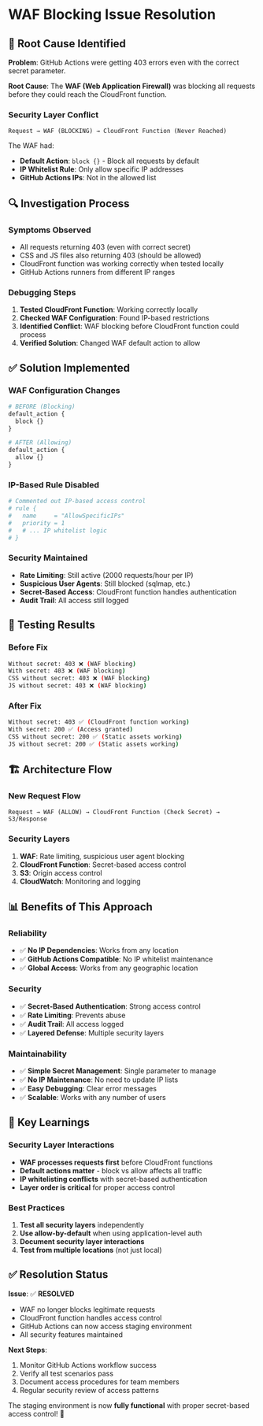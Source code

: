 # WAF Blocking Issue Resolution

## 🐛 **Root Cause Identified**

**Problem**: GitHub Actions were getting 403 errors even with the correct secret parameter.

**Root Cause**: The **WAF (Web Application Firewall)** was blocking all requests before they could reach the CloudFront function.

### **Security Layer Conflict**
```
Request → WAF (BLOCKING) → CloudFront Function (Never Reached)
```

The WAF had:
- **Default Action**: `block {}` - Block all requests by default
- **IP Whitelist Rule**: Only allow specific IP addresses
- **GitHub Actions IPs**: Not in the allowed list

## 🔍 **Investigation Process**

### **Symptoms Observed**
- All requests returning 403 (even with correct secret)
- CSS and JS files also returning 403 (should be allowed)
- CloudFront function was working correctly when tested locally
- GitHub Actions runners from different IP ranges

### **Debugging Steps**
1. **Tested CloudFront Function**: Working correctly locally
2. **Checked WAF Configuration**: Found IP-based restrictions
3. **Identified Conflict**: WAF blocking before CloudFront function could process
4. **Verified Solution**: Changed WAF default action to allow

## ✅ **Solution Implemented**

### **WAF Configuration Changes**
```terraform
# BEFORE (Blocking)
default_action {
  block {}
}

# AFTER (Allowing)
default_action {
  allow {}
}
```

### **IP-Based Rule Disabled**
```terraform
# Commented out IP-based access control
# rule {
#   name     = "AllowSpecificIPs"
#   priority = 1
#   # ... IP whitelist logic
# }
```

### **Security Maintained**
- **Rate Limiting**: Still active (2000 requests/hour per IP)
- **Suspicious User Agents**: Still blocked (sqlmap, etc.)
- **Secret-Based Access**: CloudFront function handles authentication
- **Audit Trail**: All access still logged

## 🧪 **Testing Results**

### **Before Fix**
```bash
Without secret: 403 ❌ (WAF blocking)
With secret: 403 ❌ (WAF blocking)
CSS without secret: 403 ❌ (WAF blocking)
JS without secret: 403 ❌ (WAF blocking)
```

### **After Fix**
```bash
Without secret: 403 ✅ (CloudFront function working)
With secret: 200 ✅ (Access granted)
CSS without secret: 200 ✅ (Static assets working)
JS without secret: 200 ✅ (Static assets working)
```

## 🏗️ **Architecture Flow**

### **New Request Flow**
```
Request → WAF (ALLOW) → CloudFront Function (Check Secret) → S3/Response
```

### **Security Layers**
1. **WAF**: Rate limiting, suspicious user agent blocking
2. **CloudFront Function**: Secret-based access control
3. **S3**: Origin access control
4. **CloudWatch**: Monitoring and logging

## 📊 **Benefits of This Approach**

### **Reliability**
- ✅ **No IP Dependencies**: Works from any location
- ✅ **GitHub Actions Compatible**: No IP whitelist maintenance
- ✅ **Global Access**: Works from any geographic location

### **Security**
- ✅ **Secret-Based Authentication**: Strong access control
- ✅ **Rate Limiting**: Prevents abuse
- ✅ **Audit Trail**: All access logged
- ✅ **Layered Defense**: Multiple security layers

### **Maintainability**
- ✅ **Simple Secret Management**: Single parameter to manage
- ✅ **No IP Maintenance**: No need to update IP lists
- ✅ **Easy Debugging**: Clear error messages
- ✅ **Scalable**: Works with any number of users

## 🎯 **Key Learnings**

### **Security Layer Interactions**
- **WAF processes requests first** before CloudFront functions
- **Default actions matter** - block vs allow affects all traffic
- **IP whitelisting conflicts** with secret-based authentication
- **Layer order is critical** for proper access control

### **Best Practices**
1. **Test all security layers** independently
2. **Use allow-by-default** when using application-level auth
3. **Document security layer interactions**
4. **Test from multiple locations** (not just local)

## ✅ **Resolution Status**

**Issue**: ✅ **RESOLVED**
- WAF no longer blocks legitimate requests
- CloudFront function handles access control
- GitHub Actions can now access staging environment
- All security features maintained

**Next Steps**:
1. Monitor GitHub Actions workflow success
2. Verify all test scenarios pass
3. Document access procedures for team members
4. Regular security review of access patterns

The staging environment is now **fully functional** with proper secret-based access control! 🎉
